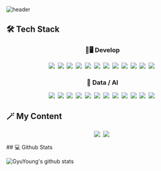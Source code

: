 ![header](https://capsule-render.vercel.app/api?type=soft&color=auto&height=150&section=header&text=Gyuyoungcho&fontSize=70&animation=twinkling)

## 🛠 Tech Stack

<h3 align="center">🤖🖥️ Develop </h3>
<p align="center">
<img src="https://img.shields.io/badge/Python-3766AB?style=flat-square&logo=Python&logoColor=white"/></a>&nbsp
<img src="https://img.shields.io/badge/Java-007396?style=flat-square&logo=Java&logoColor=white"/></a>&nbsp
<img src="https://img.shields.io/badge/HTML5-E34F26?style=flat-square&logo=html5&logoColor=white"/></a>&nbsp 
<img src="https://img.shields.io/badge/CSS-1572B6?style=flat-square&logo=css3&logoColor=white"/></a>&nbsp 
<img src="https://img.shields.io/badge/Javascript-ffb13b?style=flat-square&logo=javascript&logoColor=white"/></a>&nbsp 
<img src="https://img.shields.io/badge/Vue.js-4FC08D?style=flat-square&logo=vue.js&logoColor=white"/></a>&nbsp 
<img src="https://img.shields.io/badge/Sass-CC6699?style=flat-square&logo=sass&logoColor=white"/></a>&nbsp 
<img src="https://img.shields.io/badge/SpringBoot-6DB33F?style=flat-square&logo=Spring&logoColor=white"/></a>&nbsp 
<img src="https://img.shields.io/badge/Django-092E20?style=flat-square&logo=Django&logoColor=white"/></a>&nbsp 
<img src="https://img.shields.io/badge/Flask-000000?style=flat-square&logo=flask&logoColor=white"/></a>&nbsp 
<img src="https://img.shields.io/badge/MySQL-E6B91E?style=flat-square&logo=MySql&logoColor=white"/></a>&nbsp  
<img src="https://img.shields.io/badge/Docker-2496ED?style=flat-square&logo=docker&logoColor=white"/></a>&nbsp 
</p>

<h3 align="center">🤖 Data / AI </h3>
<p align="center">
<img src="https://img.shields.io/badge/Python-3766AB?style=flat-square&logo=Python&logoColor=white"/></a>&nbsp
<img src="https://img.shields.io/badge/R-276DC3?style=flat-square&logo=R&logoColor=white"/></a>&nbsp 
<img src="https://img.shields.io/badge/Numpy-013243?style=flat-square&logo=numpy&logoColor=white"/></a>&nbsp 
<img src="https://img.shields.io/badge/Pandas-150458?style=flat-square&logo=pandas&logoColor=white"/></a>&nbsp 
<img src="https://img.shields.io/badge/Scikit-learn-F7931E?style=flat-square&logo=scikit-learn&logoColor=white"/></a>&nbsp 
<img src="https://img.shields.io/badge/Pytorch-EE4C2C?style=flat-square&logo=pytorch&logoColor=white"/></a>&nbsp 
<img src="https://img.shields.io/badge/Tensorflow-F7931E?style=flat-square&logo=tensorflow&logoColor=white"/></a>&nbsp 
<img src="https://img.shields.io/badge/Anaconda-44A833?style=flat-square&logo=anaconda&logoColor=white"/></a>&nbsp 
<img src="https://img.shields.io/badge/Sqlite-003B57?style=flat-square&logo=sqlite&logoColor=white"/></a>&nbsp 
<img src="https://img.shields.io/badge/Selenium-43B02A?style=flat-square&logo=selenium&logoColor=white"/></a>&nbsp 
<img src="https://img.shields.io/badge/Kaggle-20BEFFA?style=flat-square&logo=kaggle&logoColor=white"/></a>&nbsp 
<img src="https://img.shields.io/badge/Object%20Detection-00D8E0?style=flat-square&logo=imagej&logoColor=white"/></a>&nbsp 
</p>

## 🪄 My Content

<p align="center">
  <a href="https://gyuyoungcho.github.io/about/"><img src="https://img.shields.io/badge/About%20me-00A98F?style=flat-square&logo=about.me&logoColor=white&link=https://gyuyoungcho.github.io/about/"/></a>&nbsp
  <a href="https://gyuyoungcho.github.io/portfolio/"><img src="https://img.shields.io/badge/Portfolio-c6dada?style=flat-square&logo=microsoft word&logoColor=white&link=https://gyuyoungcho.github.io/portfolio/"/></a>&nbsp
</p>
## 💻 Github Stats

![GyuYoung's github stats](https://github-readme-stats.vercel.app/api?username=GyuYoungCho&show_icons=true&theme=tokyonight)


